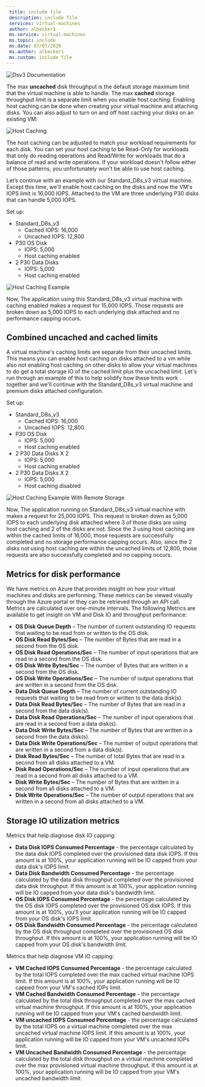 ```yaml
---
 title: include file
 description: include file
 services: virtual-machines
 author: albecker1
 ms.service: virtual-machines
 ms.topic: include
 ms.date: 07/07/2020
 ms.author: albecker1
 ms.custom: include file
---
```

![Dsv3 Documentation](media/vm-disk-performance/dsv3-documentation.jpg)

The max **uncached** disk throughput is the default storage maximum limit that the virtual machine is able to handle. The max **cached** storage throughput limit is a separate limit when you enable host caching. Enabling host caching can be done when creating your virtual machine and attaching disks. You can also adjust to turn on and off host caching your disks on an existing VM:

![Host Caching](media/vm-disk-performance/host-caching.jpg)

The host caching can be adjusted to match your workload requirements for each disk. You can set your host caching to be Read-Only for workloads that only do reading operations and Read/Write for workloads that do a balance of read and write operations. If your workload doesn't follow either of those patterns, you unfortunately won't be able to use host caching. 

Let’s continue with an example with our Standard_D8s_v3 virtual machine. Except this time, we'll enable host caching on the disks and now the VM's IOPS limit is 16,000 IOPS. Attached to the VM are three underlying P30 disks that can handle 5,000 IOPS.

Set up:
- Standard_D8s_v3 
    - Cached IOPS: 16,000
    - Uncached IOPS: 12,800
- P30 OS Disk 
    - IOPS: 5,000
    - Host caching enabled 
- 2 P30 Data Disks
    - IOPS: 5,000
    - Host caching enabled

![Host Caching Example](media/vm-disk-performance/host-caching-example-without-remote.jpg)

Now, The application using this Standard_D8s_v3 virtual machine with caching enabled makes a request for 15,000 IOPS. Those requests are broken down as 5,000 IOPS to each underlying disk attached and no performance capping occurs.

## Combined uncached and cached limits

A virtual machine's caching limits are separate from their uncached limits. This means you can enable host caching on disks attached to a vm while also not enabling host caching on other disks to allow your virtual machines to do get a total storage IO of the cached limit plus the uncached limit. Let's run through an example of this to help solidify how these limits work together and we'll continue with the Standard_D8s_v3 virtual machine and premium disks attached configuration.

Set up:
- Standard_D8s_v3 
    - Cached IOPS: 16,000
    - Uncached IOPS: 12,800
- P30 OS Disk 
    - IOPS: 5,000
    - Host caching enabled 
- 2 P30 Data Disks X 2
    - IOPS: 5,000
    - Host caching enabled
- 2 P30 Data Disks X 2
    - IOPS: 5,000
    - Host caching disabled

![Host Caching Example With Remote Storage](media/vm-disk-performance/host-caching-example-with-remote.jpg)

Now, The application running on Standard_D8s_v3 virtual machine with makes a request for 25,000 IOPS. This request is broken down as 5,000 IOPS to each underlying disk attached where 3 of those disks are using host caching and 2 of the disks are not. Since the 3 using host caching are within the cached limits of 16,000, those requests are successfully completed and no storage performance capping occurs. Also, since the 2 disks not using host caching are within the uncached limits of 12,800, those requests are also successfully completed and no capping occurs.

## Metrics for disk performance
We have metrics on Azure that provides insight on how your virtual machines and disks are performing. These metrics can be viewed visually through the Azure portal or they can be retrieved through an API call. Metrics are calculated over one-minute intervals. The following Metrics are available to get insight on VM and Disk IO and throughput performance:
- **OS Disk Queue Depth** – The number of current outstanding IO requests that waiting to be read from or written to the OS disk.
- **OS Disk Read Bytes/Sec** – The number of Bytes that are read in a second from the OS disk.
- **OS Disk Read Operations/Sec** – The number of input operations that are read in a second from the OS disk.
- **OS Disk Write Bytes/Sec** – The number of Bytes that are written in a second from the OS disk.
- **OS Disk Write Operations/Sec** – The number of output operations that are written in a second from the OS disk.
- **Data Disk Queue Depth** – The number of current outstanding IO requests that waiting to be read from or written to the data disk(s).
- **Data Disk Read Bytes/Sec** – The number of Bytes that are read in a second from the data disk(s).
- **Data Disk Read Operations/Sec** – The number of input operations that are read in a second from a data disk(s).
- **Data Disk Write Bytes/Sec** – The number of Bytes that are written in a second from the data disk(s).
- **Data Disk Write Operations/Sec** – The number of output operations that are written in a second from a data disk(s).
- **Disk Read Bytes/Sec** – The number of total Bytes that are read in a second from all disks attached to a VM.
- **Disk Read Operations/Sec** – The number of input operations that are read in a second from all disks attached to a VM.
- **Disk Write Bytes/Sec** – The number of Bytes that are written in a second from all disks attached to a VM.
- **Disk Write Operations/Sec** – The number of output operations that are written in a second from all disks attached to a VM.

## Storage IO utilization metrics
Metrics that help diagnose disk IO capping:
- **Data Disk IOPS Consumed Percentage** - the percentage calculated by the data disk IOPS completed over the provisioned data disk IOPS. If this amount is at 100%, your application running will be IO capped from your data disk's IOPS limit.
- **Data Disk Bandwidth Consumed Percentage** - the percentage calculated by the data disk throughput completed over the provisioned data disk throughput. If this amount is at 100%, your application running will be IO capped from your data disk's bandwidth limit.
- **OS Disk IOPS Consumed Percentage** - the percentage calculated by the OS disk IOPS completed over the provisioned OS disk IOPS. If this amount is at 100%, you'll your application running will be IO capped from your OS disk's IOPS limit.
- **OS Disk Bandwidth Consumed Percentage** - the percentage calculated by the OS disk throughput completed over the provisioned OS disk throughput. If this amount is at 100%, your application running will be IO capped from your OS disk's bandwidth limit.

Metrics that help diagnose VM IO capping:
- **VM Cached IOPS Consumed Percentage** - the percentage calculated by the total IOPS completed over the max cached virtual machine IOPS limit. If this amount is at 100%, your application running will be IO capped from your VM's cached IOPs limit.
- **VM Cached Bandwidth Consumed Percentage** - the percentage calculated by the total disk throughput completed over the max cached virtual machine throughput. If this amount is at 100%, your application running will be IO capped from your VM's cached bandwidth limit.
- **VM uncached IOPS Consumed Percentage** - the percentage calculated by the total IOPS on a virtual machine completed over the max uncached  virtual machine IOPS limit. If this amount is at 100%, your application running will be IO capped from your VM's uncached IOPs limit.
- **VM Uncached Bandwidth Consumed Percentage** - the percentage calculated by the total disk throughput on a virtual machine completed over the max provisioned virtual machine throughput. If this amount is at 100%, your application running will be IO capped from your VM's uncached bandwidth limit.